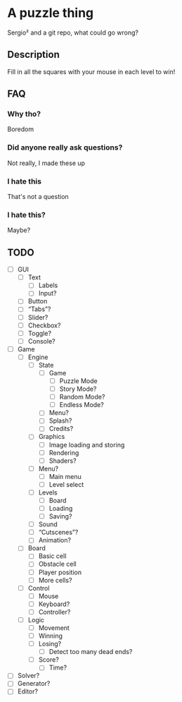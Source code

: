 # A puzzle thing
Sergio² and a git repo, what could go wrong?

## Description
Fill in all the squares with your mouse in each level to win!

## FAQ
### Why tho?
Boredom
### Did anyone really ask questions?
Not really, I made these up
### I hate this
That's not a question
### I hate this?
Maybe? 

## TODO
* [ ] GUI
  * [ ] Text
    * [ ] Labels
    * [ ] Input?
  * [ ] Button
  * [ ] “Tabs”?
  * [ ] Slider?
  * [ ] Checkbox?
  * [ ] Toggle?
  * [ ] Console?
* [ ] Game
  * [ ] Engine
    * [ ] State
      * [ ] Game
        * [ ] Puzzle Mode
        * [ ] Story Mode?
        * [ ] Random Mode?
        * [ ] Endless Mode?
      * [ ] Menu?
      * [ ] Splash?
      * [ ] Credits?
    * [ ] Graphics
      * [ ] Image loading and storing
      * [ ] Rendering
      * [ ] Shaders?
    * [ ] Menu?
      * [ ] Main menu
      * [ ] Level select
    * [ ] Levels
      * [ ] Board
      * [ ] Loading
      * [ ] Saving?
    * [ ] Sound
    * [ ] “Cutscenes”?
    * [ ] Animation?
  * [ ] Board
    * [ ] Basic cell
    * [ ] Obstacle cell
    * [ ] Player position
    * [ ] More cells?
  * [ ] Control
    * [ ] Mouse
    * [ ] Keyboard?
    * [ ] Controller?
  * [ ] Logic
    * [ ] Movement
    * [ ] Winning
    * [ ] Losing?
      * [ ] Detect too many dead ends?
    * [ ] Score?
       * [ ] Time?
* [ ] Solver?
* [ ] Generator?
* [ ] Editor?
